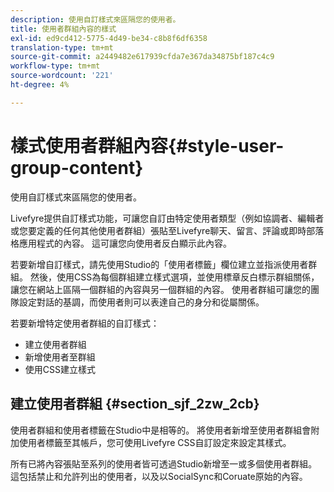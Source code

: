 ```yaml
---
description: 使用自訂樣式來區隔您的使用者。
title: 使用者群組內容的樣式
exl-id: ed9cd412-5775-4d49-be34-c8b8f6df6358
translation-type: tm+mt
source-git-commit: a2449482e617939cfda7e367da34875bf187c4c9
workflow-type: tm+mt
source-wordcount: '221'
ht-degree: 4%

---
```


# 樣式使用者群組內容{#style-user-group-content}

使用自訂樣式來區隔您的使用者。

Livefyre提供自訂樣式功能，可讓您自訂由特定使用者類型（例如協調者、編輯者或您要定義的任何其他使用者群組）張貼至Livefyre聊天、留言、評論或即時部落格應用程式的內容。 這可讓您向使用者反白顯示此內容。

若要新增自訂樣式，請先使用Studio的「使用者標籤」欄位建立並指派使用者群組。 然後，使用CSS為每個群組建立樣式選項，並使用標章反白標示群組關係，讓您在網站上區隔一個群組的內容與另一個群組的內容。 使用者群組可讓您的團隊設定對話的基調，而使用者則可以表達自己的身分和從屬關係。

若要新增特定使用者群組的自訂樣式：

* 建立使用者群組
* 新增使用者至群組
* 使用CSS建立樣式

## 建立使用者群組 {#section_sjf_2zw_2cb}

使用者群組和使用者標籤在Studio中是相等的。 將使用者新增至使用者群組會附加使用者標籤至其帳戶，您可使用Livefyre CSS自訂設定來設定其樣式。

所有已將內容張貼至系列的使用者皆可透過Studio新增至一或多個使用者群組。 這包括禁止和允許列出的使用者，以及以SocialSync和Coruate原始的內容。
